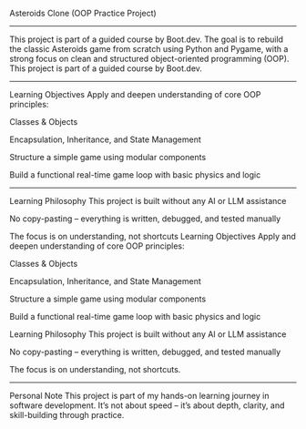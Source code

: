 Asteroids Clone (OOP Practice Project)
____________________________________________________________________________
This project is part of a guided course by Boot.dev.
The goal is to rebuild the classic Asteroids game from scratch using Python and Pygame,
with a strong focus on clean and structured object-oriented programming (OOP).
This project is part of a guided course by Boot.dev.
____________________________________________________________________________
Learning Objectives
Apply and deepen understanding of core OOP principles:

Classes & Objects

Encapsulation, Inheritance, and State Management

Structure a simple game using modular components

Build a functional real-time game loop with basic physics and logic
____________________________________________________________________________
Learning Philosophy
This project is built without any AI or LLM assistance

No copy-pasting – everything is written, debugged, and tested manually

The focus is on understanding, not shortcuts
Learning Objectives
Apply and deepen understanding of core OOP principles:

Classes & Objects

Encapsulation, Inheritance, and State Management

Structure a simple game using modular components

Build a functional real-time game loop with basic physics and logic

Learning Philosophy
This project is built without any AI or LLM assistance

No copy-pasting – everything is written, debugged, and tested manually

The focus is on understanding, not shortcuts.

____________________________________________________________________________
Personal Note
This project is part of my hands-on learning journey in software development.
It’s not about speed – it’s about depth, clarity, and skill-building through practice.
